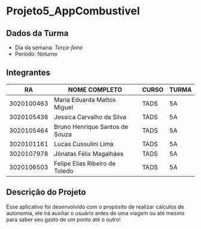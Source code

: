# Projeto5_AppCombustivel

## Dados da Turma
* Dia da semana: *Terça-feira*
* Período: *Noturno*


## Integrantes
| RA   | NOME COMPLETO | CURSO | TURMA |
|------|---------------|-------|-------|
| 3020100463 | Maria Eduarda Mattos Miguel | TADS  | 5A    |
| 3020105436 | Jessica Carvalho da Silva | TADS  | 5A    |
| 3020105464 | Bruno Henrique Santos de Souza | TADS  | 5A |
| 3020101161 | Lucas Cussulini Lima  | TADS  | 5A   
| 3020107978 | Jônatas Félix Magalhães | TADS  | 5A  |
| 3020106503 | Felipe Elias Ribeiro de Toledo  | TADS  | 5A  |

## Descrição do Projeto
Esse aplicativo foi desenvolvido com o propósito de realizar cálculos de autonomia, ele irá auxiliar o usuário antes de uma viagem ou até mesmo para saber seu gasto de um ponto até o outro!
